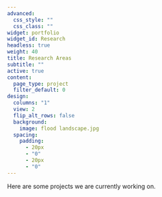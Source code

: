```yaml
---
advanced:
  css_style: ""
  css_class: ""
widget: portfolio
widget_id: Research
headless: true
weight: 40
title: Research Areas
subtitle: ""
active: true
content:
  page_type: project
  filter_default: 0
design:
  columns: "1"
  view: 2
  flip_alt_rows: false
  background:
    image: flood landscape.jpg
  spacing:
    padding:
      - 20px
      - "0"
      - 20px
      - "0"
---
```


Here are some projects we are currently working on. 
